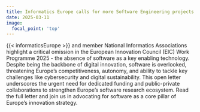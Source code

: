 ```yaml
---
title: Informatics Europe calls for more Software Engineering projects
date: 2025-03-11
image:
  focal_point: 'top'
---
```


{{< informaticsEurope >}} and member National Informatics Associations highlight a critical omission in the European Innovation Council (EIC) Work Programme 2025 - the absence of software as a key enabling technology. Despite being the backbone of digital innovation, software is overlooked, threatening Europe’s competitiveness, autonomy, and ability to tackle key challenges like cybersecurity and digital sustainability. 
This open letter underscores the urgent need for dedicated funding and public-private collaborations to strengthen Europe’s software research ecosystem. Read the full letter and join us in advocating for software as a core pillar of Europe’s innovation strategy.

<!--more-->


